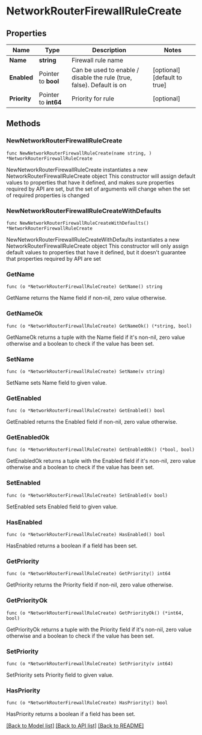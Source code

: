 # NetworkRouterFirewallRuleCreate

## Properties

Name | Type | Description | Notes
------------ | ------------- | ------------- | -------------
**Name** | **string** | Firewall rule name | 
**Enabled** | Pointer to **bool** | Can be used to enable / disable the rule (true, false). Default is on | [optional] [default to true]
**Priority** | Pointer to **int64** | Priority for rule | [optional] 

## Methods

### NewNetworkRouterFirewallRuleCreate

`func NewNetworkRouterFirewallRuleCreate(name string, ) *NetworkRouterFirewallRuleCreate`

NewNetworkRouterFirewallRuleCreate instantiates a new NetworkRouterFirewallRuleCreate object
This constructor will assign default values to properties that have it defined,
and makes sure properties required by API are set, but the set of arguments
will change when the set of required properties is changed

### NewNetworkRouterFirewallRuleCreateWithDefaults

`func NewNetworkRouterFirewallRuleCreateWithDefaults() *NetworkRouterFirewallRuleCreate`

NewNetworkRouterFirewallRuleCreateWithDefaults instantiates a new NetworkRouterFirewallRuleCreate object
This constructor will only assign default values to properties that have it defined,
but it doesn't guarantee that properties required by API are set

### GetName

`func (o *NetworkRouterFirewallRuleCreate) GetName() string`

GetName returns the Name field if non-nil, zero value otherwise.

### GetNameOk

`func (o *NetworkRouterFirewallRuleCreate) GetNameOk() (*string, bool)`

GetNameOk returns a tuple with the Name field if it's non-nil, zero value otherwise
and a boolean to check if the value has been set.

### SetName

`func (o *NetworkRouterFirewallRuleCreate) SetName(v string)`

SetName sets Name field to given value.


### GetEnabled

`func (o *NetworkRouterFirewallRuleCreate) GetEnabled() bool`

GetEnabled returns the Enabled field if non-nil, zero value otherwise.

### GetEnabledOk

`func (o *NetworkRouterFirewallRuleCreate) GetEnabledOk() (*bool, bool)`

GetEnabledOk returns a tuple with the Enabled field if it's non-nil, zero value otherwise
and a boolean to check if the value has been set.

### SetEnabled

`func (o *NetworkRouterFirewallRuleCreate) SetEnabled(v bool)`

SetEnabled sets Enabled field to given value.

### HasEnabled

`func (o *NetworkRouterFirewallRuleCreate) HasEnabled() bool`

HasEnabled returns a boolean if a field has been set.

### GetPriority

`func (o *NetworkRouterFirewallRuleCreate) GetPriority() int64`

GetPriority returns the Priority field if non-nil, zero value otherwise.

### GetPriorityOk

`func (o *NetworkRouterFirewallRuleCreate) GetPriorityOk() (*int64, bool)`

GetPriorityOk returns a tuple with the Priority field if it's non-nil, zero value otherwise
and a boolean to check if the value has been set.

### SetPriority

`func (o *NetworkRouterFirewallRuleCreate) SetPriority(v int64)`

SetPriority sets Priority field to given value.

### HasPriority

`func (o *NetworkRouterFirewallRuleCreate) HasPriority() bool`

HasPriority returns a boolean if a field has been set.


[[Back to Model list]](../README.md#documentation-for-models) [[Back to API list]](../README.md#documentation-for-api-endpoints) [[Back to README]](../README.md)



